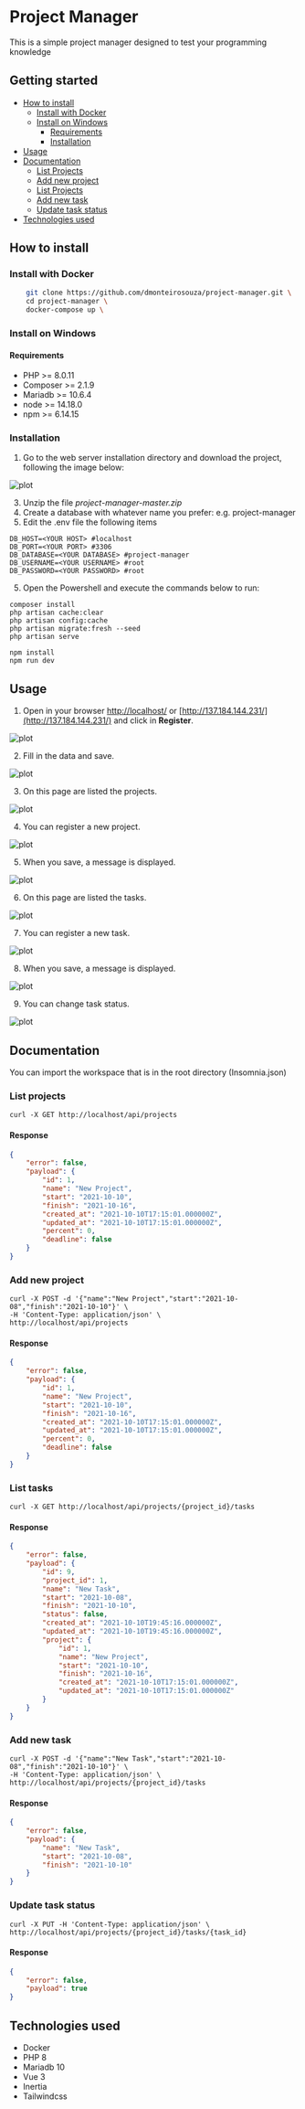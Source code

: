 # Project Manager

This is a simple project manager designed to test your programming knowledge

## Getting started

- [How to install](#how-to-install)
    - [Install with Docker](#install-with-docker)
    - [Install on Windows](#install-on-windows)
        - [Requirements](#requirements)
        - [Installation](#installation)
- [Usage](#usage)
- [Documentation](#documentation)
  - [List Projects](#list-projects)
  - [Add new project](#add-new-project)
  - [List Projects](#list-projects)
  - [Add new task](#add-new-task)
  - [Update task status](#update-task-status)
- [Technologies used](#technologies-used)

## How to install

### Install with Docker

```bash
    git clone https://github.com/dmonteirosouza/project-manager.git \
    cd project-manager \
    docker-compose up \
```

### Install on Windows

#### Requirements

- PHP >= 8.0.11
- Composer >= 2.1.9
- Mariadb >= 10.6.4
- node >= 14.18.0
- npm >= 6.14.15

### Installation

1) Go to the web server installation directory and download the project, following the image below:

![plot](./screenshots/install-windows.png)

3) Unzip the file *project-manager-master.zip*
3) Create a database with whatever name you prefer: e.g. project-manager
4) Edit the .env file the following items

```dotenv
DB_HOST=<YOUR HOST> #localhost
DB_PORT=<YOUR PORT> #3306
DB_DATABASE=<YOUR DATABASE> #project-manager
DB_USERNAME=<YOUR USERNAME> #root
DB_PASSWORD=<YOUR PASSWORD> #root
```
5) Open the Powershell and execute the commands below to run:

```shell
composer install
php artisan cache:clear
php artisan config:cache
php artisan migrate:fresh --seed
php artisan serve

npm install
npm run dev
```

## Usage

1) Open in your browser [http://localhost/](http://localhost/) or [http://137.184.144.231/](http://137.184.144.231/) and click in **Register**.

![plot](./screenshots/register.PNG)

2) Fill in the data and save.

![plot](./screenshots/data.PNG)

3) On this page are listed the projects.

![plot](./screenshots/projects.PNG)

4) You can register a new project.

![plot](./screenshots/new-project.PNG)

5) When you save, a message is displayed.

![plot](./screenshots/project-saved.PNG)

6) On this page are listed the tasks.

![plot](./screenshots/tasks.PNG)

7) You can register a new task.

![plot](./screenshots/new-task.PNG)

8) When you save, a message is displayed.

![plot](./screenshots/task-saved.PNG)

9) You can change task status.

![plot](./screenshots/task-changed.PNG)

## Documentation

You can import the workspace that is in the root directory (Insomnia.json)

### List projects
```http
curl -X GET http://localhost/api/projects
```
#### Response
```json
{
    "error": false,
    "payload": {
        "id": 1,
        "name": "New Project",
        "start": "2021-10-10",
        "finish": "2021-10-16",
        "created_at": "2021-10-10T17:15:01.000000Z",
        "updated_at": "2021-10-10T17:15:01.000000Z",
        "percent": 0,
        "deadline": false
    }
}
```

### Add new project
```http
curl -X POST -d '{"name":"New Project","start":"2021-10-08","finish":"2021-10-10"}' \
-H 'Content-Type: application/json' \
http://localhost/api/projects
```
#### Response
```json
{
    "error": false,
    "payload": {
        "id": 1,
        "name": "New Project",
        "start": "2021-10-10",
        "finish": "2021-10-16",
        "created_at": "2021-10-10T17:15:01.000000Z",
        "updated_at": "2021-10-10T17:15:01.000000Z",
        "percent": 0,
        "deadline": false
    }
}
```

### List tasks
```http
curl -X GET http://localhost/api/projects/{project_id}/tasks
```
#### Response
```json
{
    "error": false,
    "payload": {
        "id": 9,
        "project_id": 1,
        "name": "New Task",
        "start": "2021-10-08",
        "finish": "2021-10-10",
        "status": false,
        "created_at": "2021-10-10T19:45:16.000000Z",
        "updated_at": "2021-10-10T19:45:16.000000Z",
        "project": {
            "id": 1,
            "name": "New Project",
            "start": "2021-10-10",
            "finish": "2021-10-16",
            "created_at": "2021-10-10T17:15:01.000000Z",
            "updated_at": "2021-10-10T17:15:01.000000Z"
        }
    }
}
```

### Add new task
```http
curl -X POST -d '{"name":"New Task","start":"2021-10-08","finish":"2021-10-10"}' \
-H 'Content-Type: application/json' \
http://localhost/api/projects/{project_id}/tasks
```
#### Response
```json
{
    "error": false,
    "payload": {
        "name": "New Task",
        "start": "2021-10-08",
        "finish": "2021-10-10"
    }
}
```

### Update task status
```http
curl -X PUT -H 'Content-Type: application/json' \
http://localhost/api/projects/{project_id}/tasks/{task_id}
```
#### Response
```json
{
    "error": false,
    "payload": true
}
```

## Technologies used

- Docker
- PHP 8
- Mariadb 10
- Vue 3
- Inertia
- Tailwindcss
